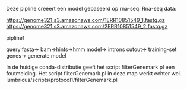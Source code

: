 

Deze pipline creëert een model gebaseerd op rna-seq.
Rna-seq data:

<a> https://genome321.s3.amazonaws.com/1ERR10851549_1.fastq.gz  </a>
<a>   https://genome321.s3.amazonaws.com/2ERR10851549_2.fastq.gz </a>

pipline1  

query fasta-> bam->hints->hmm model-> introns cutout-> training-set genes-> generate model


In de huidige conda-distributie geeft het script filterGenemark.pl 
een foutmelding. Het script filterGenemark.pl in deze map werkt echter wel.
    lumbricus/scripts/protocol1/filterGenemark.pl 
	
	
